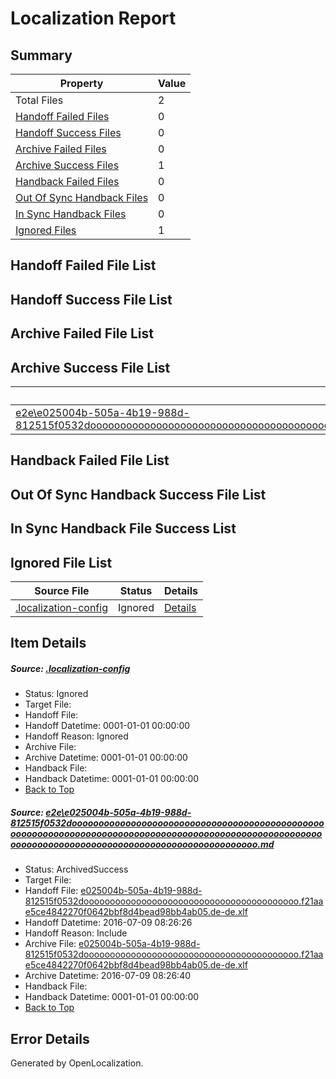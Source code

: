 # <a name='report-top'></a> Localization Report

## Summary
 Property | Value 
 -------- | ----- 
 Total Files | 2
[ Handoff Failed Files ](#handoff-failed-list)| 0
[ Handoff Success Files ](#handoff-success-list)| 0
[ Archive Failed Files ](#archive-failed-list)| 0
[ Archive Success Files ](#archive-success-list)| 1
[ Handback Failed Files ](#handback-failed-list)| 0
[ Out Of Sync Handback Files ](#outofsync-handback-success-list)| 0
[ In Sync Handback Files ](#insync-handback-success-list)| 0
[ Ignored Files ](#ignored-list)| 1

## <a name='handoff-failed-list'></a> Handoff Failed File List

## <a name='handoff-success-list'></a> Handoff Success File List

## <a name='archive-failed-list'></a> Archive Failed File List

## <a name='archive-success-list'></a> Archive Success File List
 Source File | Status | Details 
 ----------- | ------ | ------- 
 [e2e\e025004b-505a-4b19-988d-812515f0532dooooooooooooooooooooooooooooooooooooooooooooooooooooooooooooooooooooooooooooooooooooooooooooooooooooooooooooooooooooooooooooooooooooooooooooooooooooooo.md](https://github.com/OpenLocalizationTestOrg/oltest/blob/791d241ef56b9065872125ffd6c03eef0a592b1d/e2e/e025004b-505a-4b19-988d-812515f0532dooooooooooooooooooooooooooooooooooooooooooooooooooooooooooooooooooooooooooooooooooooooooooooooooooooooooooooooooooooooooooooooooooooooooooooooooooooooo.md) | ArchivedSuccess | [Details](#97bc8383367faaddea2395f05893f9c147f969de1)

## <a name='handback-failed-list'></a> Handback Failed File List

## <a name='outofsync-handback-success-list'></a> Out Of Sync Handback Success File List

## <a name='insync-handback-success-list'></a> In Sync Handback File Success List

## <a name='ignored-list'></a> Ignored File List
 Source File | Status | Details 
 ----------- | ------ | ------- 
 [.localization-config](https://github.com/OpenLocalizationTestOrg/oltest/blob/791d241ef56b9065872125ffd6c03eef0a592b1d/.localization-config) | Ignored | [Details](#3d4f252ac210baf56311d7e97dcc2db10974dbd20)

## Item Details
##### <a name='3d4f252ac210baf56311d7e97dcc2db10974dbd20'></a> Source: [.localization-config](https://github.com/OpenLocalizationTestOrg/oltest/blob/791d241ef56b9065872125ffd6c03eef0a592b1d/.localization-config)
* Status: Ignored
* Target File: 
* Handoff File: 
* Handoff Datetime: 0001-01-01 00:00:00
* Handoff Reason: Ignored
* Archive File: 
* Archive Datetime: 0001-01-01 00:00:00
* Handback File: 
* Handback Datetime: 0001-01-01 00:00:00
* [Back to Top](#report-top)

##### <a name='97bc8383367faaddea2395f05893f9c147f969de1'></a> Source: [e2e\e025004b-505a-4b19-988d-812515f0532dooooooooooooooooooooooooooooooooooooooooooooooooooooooooooooooooooooooooooooooooooooooooooooooooooooooooooooooooooooooooooooooooooooooooooooooooooooooo.md](https://github.com/OpenLocalizationTestOrg/oltest/blob/791d241ef56b9065872125ffd6c03eef0a592b1d/e2e/e025004b-505a-4b19-988d-812515f0532dooooooooooooooooooooooooooooooooooooooooooooooooooooooooooooooooooooooooooooooooooooooooooooooooooooooooooooooooooooooooooooooooooooooooooooooooooooooo.md)
* Status: ArchivedSuccess
* Target File: 
* Handoff File: [e025004b-505a-4b19-988d-812515f0532dooooooooooooooooooooooooooooooooooooooooo.f21aae5ce4842270f0642bbf8d4bead98bb4ab05.de-de.xlf](https://github.com/OpenLocalizationTestOrg/olhandoff-e2e/blob/c1e2ed7323144e55e68b65fcdf0ace47fda56407/ol-handoff/OpenLocalizationTestOrg/oltest-dede-fly/ci/ht/e025004b-505a-4b19-988d-812515f0532dooooooooooooooooooooooooooooooooooooooooo.f21aae5ce4842270f0642bbf8d4bead98bb4ab05.de-de.xlf)
* Handoff Datetime: 2016-07-09 08:26:26
* Handoff Reason: Include
* Archive File: [e025004b-505a-4b19-988d-812515f0532dooooooooooooooooooooooooooooooooooooooooo.f21aae5ce4842270f0642bbf8d4bead98bb4ab05.de-de.xlf](https://github.com/OpenLocalizationTestOrg/olhandoff-e2e/blob/7bc2eb449c8ddb63cfc1f7a85962be24fea33c8a/ol-archive/OpenLocalizationTestOrg/oltest-dede-fly/ci/ht/e025004b-505a-4b19-988d-812515f0532dooooooooooooooooooooooooooooooooooooooooo.f21aae5ce4842270f0642bbf8d4bead98bb4ab05.de-de.xlf)
* Archive Datetime: 2016-07-09 08:26:40
* Handback File: 
* Handback Datetime: 0001-01-01 00:00:00
* [Back to Top](#report-top)


## Error Details

Generated by OpenLocalization.
